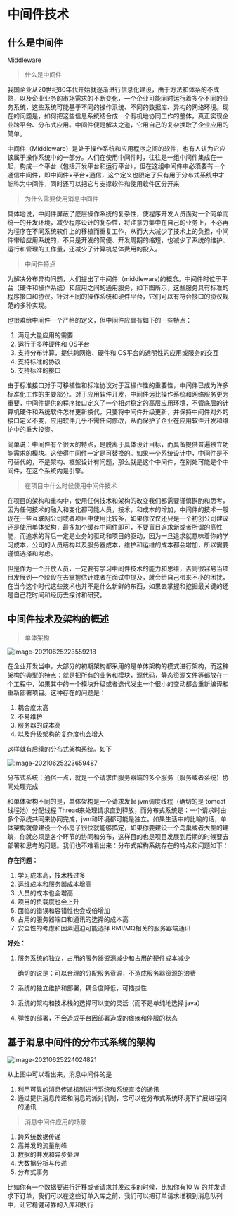 # 中间件技术

## 什么是中间件

Middleware

> 什么是中间件

我国企业从20世纪80年代开始就逐渐进行信息化建设，由于方法和体系的不成熟，以及企业业务的市场需求的不断变化，一个企业可能同时运行着多个不同的业务系统，这些系统可能基于不同的操作系统、不同的数据库、异构的网络环境。现在的问题是，如何把这些信息系统结合成一个有机地协同工作的整体，真正实现企业跨平台、分布式应用。中间件便是解决之道，它用自己的复杂换取了企业应用的简单。

中间件（Middleware）是处于操作系统和应用程序之间的软件，也有人认为它应该属于操作系统中的一部分。人们在使用中间件时，往往是一组中间件集成在一起，构成一个平台（包括开发平台和运行平台），但在这组中间件中必须要有一个通信中间件，即中间件+平台+通信，这个定义也限定了只有用于分布式系统中才能称为中间件，同时还可以把它与支撑软件和使用软件区分开来

> 为什么需要使用消息中间件

具体地说，中间件屏蔽了底层操作系统的复杂性，使程序开发人员面对一个简单而统一的开发环境，减少程序设计的复杂性，将注意力集中在自己的业务上，不必再为程序在不同系统软件上的移植而重复工作，从而大大减少了技术上的负担，中间件带给应用系统的，不只是开发的简便、开发周期的缩短，也减少了系统的维护、运行和管理的工作量，还减少了计算机总体费用的投入。

> 中间件特点

为解决分布异构问题，人们提出了中间件（middleware)的概念。中间件时位于平台（硬件和操作系统）和应用之间的通用服务，如下图所示，这些服务具有标准的程序接口和协议。针对不同的操作系统和硬件平台，它们可以有符合接口的协议规范的多种实现。

也很难给中间件一个严格的定义，但中间件应具有如下的一些特点：

1. 满足大量应用的需要
2. 运行于多种硬件和 OS平台
3. 支持分布计算，提供跨网络、硬件和 OS平台的透明性的应用或服务的交互
4. 支持标准的协议
5. 支持标准的接口

由于标准接口对于可移植性和标准协议对于互操作性的重要性，中间件已成为许多标准化工作的主要部分。对于应用软件开发，中间件远比操作系统和网络服务更为重要，中间件提供的程序接口定义了一个相对稳定的高层应用环境，不管底层的计算机硬件和系统软件怎样更新换代，只要将中间件升级更新，并保持中间件对外的接口定义不变，应用软件几乎不需任何修改，从而保护了企业在应用软件开发和维护中的重大投资。

简单说：中间件有个很大的特点，是脱离于具体设计目标，而具备提供普遍独立功能需求的模块。这使得中间件一定是可替换的。如果一个系统设计中，中间件是不可替代的，不是架构、框架设计有问题，那么就是这个中间件，在别处可能是个中间件，在这个系统内是引擎。

> 在项目中什么时候使用中间件技术

在项目的架构和重构中，使用任何技术和架构的改变我们都需要谨慎斟酌和思考，因为任何技术的融入和变化都可能人员，技术，和成本的增加，中间件的技术一般现在一些互联网公司或者项目中使用比较多，如果你仅仅还只是一个初创公司建议还是使用单体架构，最多加个缓存中间件即可，不要盲目追求新或者所谓的高性能，而追求的背后一定是业务的驱动和项目的驱动，因为一旦追求就意味着你的学习成本，公司的人员结构以及服务器成本，维护和运维的成本都会增加，所以需要谨慎选择和考虑。

但是作为一个开放人员，一定要有学习中间件技术的能力和思维，否则很容易当项目发展到一个阶段在去掌握估计或者在面试中提及，就会给自己带来不小的困扰，在当今这个时代这些技术也并不是什么新鲜的东西，如果去掌握和挖掘最关键的还是自己花时间和经历去探讨和研究。


## 中间件技术及架构的概述



> 单体架构

![image-20210625223559218](https://cdn.jsdelivr.net/gh/oddfar/static/img/RabbitMQ/image-20210625223559218.png)

在企业开发当中，大部分的初期架构都采用的是单体架构的模式进行架构，而这种架构的典型的特点：就是把所有的业务和模块，源代码，静态资源文件等都放在一个工程中，如果其中的一个模块升级或者迭代发生一个很小的变动都会重新编译和重新部署项目。这种存在的问题是：

1. 耦合度太高
2. 不易维护
3. 服务器的成本高
4. 以及升级架构的复杂度也会增大

这样就有后续的分布式架构系统。如下


![image-20210625223659487](https://cdn.jsdelivr.net/gh/oddfar/static/img/RabbitMQ/image-20210625223659487.png)

分布式系统：通俗一点，就是一个请求由服务器端的多个服务（服务或者系统）协同处理完成

和单体架构不同的是，单体架构是一个请求发起 jvm调度线程（确切的是 tomcat线程池）分配线程 Thread来处理请求直到释放，而分布式系统是：一个请求时由多个系统共同来协同完成，jvm和环境都可能是独立。如果生活中的比喻的话，单体架构就像建设一个小房子很快就能够搞定，如果你要建设一个鸟巢或者大型的建筑，你就必须是各个环节的协同和分布，这样目的也是项目发展到后期的时候要去部署和思考的问题。我们也不难看出来：分布式架构系统存在的特点和问题如下：

**存在问题：**

1. 学习成本高，技术栈过多
2. 运维成本和服务器成本增高
3. 人员的成本也会增高
4. 项目的负载度也会上升
5. 面临的错误和容错性也会成倍增加
6. 占用的服务器端口和通讯的选择的成本高
7. 安全性的考虑和因素逼迫可能选择 RMI/MQ相关的服务器端通讯

**好处：**

1. 服务系统的独立，占用的服务器资源减少和占用的硬件成本减少

   确切的说是：可以合理的分配服务资源，不造成服务器资源的浪费

2. 系统的独立维护和部署，耦合度降低，可插拔性

3. 系统的架构和技术栈的选择可以变的灵活（而不是单纯地选择 java）

4. 弹性的部署，不会造成平台因部署造成的瘫痪和停服的状态

## 基于消息中间件的分布式系统的架构

![image-20210625224024821](https://cdn.jsdelivr.net/gh/oddfar/static/img/RabbitMQ/image-20210625224024821.png)

从上图中可以看出来，消息中间件的是

1. 利用可靠的消息传递机制进行系统和系统直接的通讯
2. 通过提供消息传递和消息的派对机制，它可以在分布式系统环境下扩展进程间的通讯

> 消息中间件应用的场景

1. 跨系统数据传递
2. 高并发的流量削峰
3. 数据的并发和异步处理
4. 大数据分析与传递
5. 分布式事务

比如你有一个数据要进行迁移或者请求并发过多的时候，比如你有10 W 的并发请求下订单，我们可以在这些订单入库之前，我们可以把订单请求堆积到消息队列中，让它稳健可靠的入库和执行



